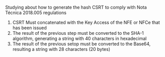 Studying about how to generate the hash CSRT to comply with Nota Técnica 2018.005 regulations

1. CSRT Must concatenated with the Key Access of the NFE or NFCe that has been issued
2. The result of the previous step must be converted to the SHA-1 algorithm, generating a string with 40 characters in hexadecimal
3. The result of the previous setop must be converted to the Base64, resulting a string with 28 characters (20 bytes)

